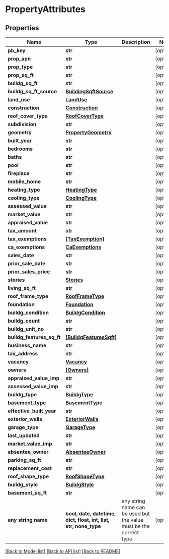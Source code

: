 # PropertyAttributes


## Properties
Name | Type | Description | Notes
------------ | ------------- | ------------- | -------------
**pb_key** | **str** |  | [optional] 
**prop_apn** | **str** |  | [optional] 
**prop_type** | **str** |  | [optional] 
**prop_sq_ft** | **str** |  | [optional] 
**buildg_sq_ft** | **str** |  | [optional] 
**buildg_sq_ft_source** | [**BuildingSqftSource**](BuildingSqftSource.md) |  | [optional] 
**land_use** | [**LandUse**](LandUse.md) |  | [optional] 
**construction** | [**Construction**](Construction.md) |  | [optional] 
**roof_cover_type** | [**RoofCoverType**](RoofCoverType.md) |  | [optional] 
**subdivision** | **str** |  | [optional] 
**geometry** | [**PropertyGeometry**](PropertyGeometry.md) |  | [optional] 
**built_year** | **str** |  | [optional] 
**bedrooms** | **str** |  | [optional] 
**baths** | **str** |  | [optional] 
**pool** | **str** |  | [optional] 
**fireplace** | **str** |  | [optional] 
**mobile_home** | **str** |  | [optional] 
**heating_type** | [**HeatingType**](HeatingType.md) |  | [optional] 
**cooling_type** | [**CoolingType**](CoolingType.md) |  | [optional] 
**assessed_value** | **str** |  | [optional] 
**market_value** | **str** |  | [optional] 
**appraised_value** | **str** |  | [optional] 
**tax_amount** | **str** |  | [optional] 
**tax_exemptions** | [**[TaxExemption]**](TaxExemption.md) |  | [optional] 
**ca_exemptions** | [**CaExemptions**](CaExemptions.md) |  | [optional] 
**sales_date** | **str** |  | [optional] 
**prior_sale_date** | **str** |  | [optional] 
**prior_sales_price** | **str** |  | [optional] 
**stories** | [**Stories**](Stories.md) |  | [optional] 
**living_sq_ft** | **str** |  | [optional] 
**roof_frame_type** | [**RoofFrameType**](RoofFrameType.md) |  | [optional] 
**foundation** | [**Foundation**](Foundation.md) |  | [optional] 
**buildg_condition** | [**BuildgCondition**](BuildgCondition.md) |  | [optional] 
**buildg_count** | **str** |  | [optional] 
**buildg_unit_no** | **str** |  | [optional] 
**buildg_features_sq_ft** | [**[BuildgFeaturesSqft]**](BuildgFeaturesSqft.md) |  | [optional] 
**business_name** | **str** |  | [optional] 
**tax_address** | **str** |  | [optional] 
**vacancy** | [**Vacancy**](Vacancy.md) |  | [optional] 
**owners** | [**[Owners]**](Owners.md) |  | [optional] 
**appraised_value_imp** | **str** |  | [optional] 
**assessed_value_imp** | **str** |  | [optional] 
**buildg_type** | [**BuildgType**](BuildgType.md) |  | [optional] 
**basement_type** | [**BasementType**](BasementType.md) |  | [optional] 
**effective_built_year** | **str** |  | [optional] 
**exterior_walls** | [**ExteriorWalls**](ExteriorWalls.md) |  | [optional] 
**garage_type** | [**GarageType**](GarageType.md) |  | [optional] 
**last_updated** | **str** |  | [optional] 
**market_value_imp** | **str** |  | [optional] 
**absentee_owner** | [**AbsenteeOwner**](AbsenteeOwner.md) |  | [optional] 
**parking_sq_ft** | **str** |  | [optional] 
**replacement_cost** | **str** |  | [optional] 
**roof_shape_type** | [**RoofShapeType**](RoofShapeType.md) |  | [optional] 
**buildg_style** | [**BuildgStyle**](BuildgStyle.md) |  | [optional] 
**basement_sq_ft** | **str** |  | [optional] 
**any string name** | **bool, date, datetime, dict, float, int, list, str, none_type** | any string name can be used but the value must be the correct type | [optional]

[[Back to Model list]](../README.md#documentation-for-models) [[Back to API list]](../README.md#documentation-for-api-endpoints) [[Back to README]](../README.md)


